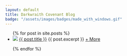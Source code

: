 ```yaml
---
layout: default
title: Darkwraith Covenant Blog
badge: "/assets/images/badges/made_with_windows.gif"
---
```

<ul>
  {% for post in site.posts %}
    <li class="nobullet">
     <img src="{{ post.newimg }}">  <a href="{{ post.url }}" class="blogtitle">{{ post.title }}</a>
    {{ post.excerpt }} <a href="{{post.url}}">+ More</a>
    </li>

  {% endfor %} 
</ul>